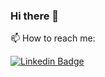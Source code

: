 ### Hi there 👋

📫 How to reach me:

[![Linkedin Badge](https://img.shields.io/badge/-Mario%20Cesar%20Jr-blue?style=flat-square&logo=Linkedin&logoColor=white&link=https://www.linkedin.com/in/mcsjunior)](https://www.linkedin.com/in/mcsjunior)
<!--
**MarioCesarJr/MarioCesarJr** is a ✨ _special_ ✨ repository because its `README.md` (this file) appears on your GitHub profile.

Here are some ideas to get you started:

- 🔭 I’m currently working on ...
- 🌱 I’m currently learning ...
- 👯 I’m looking to collaborate on ...
- 🤔 I’m looking for help with ...
- 💬 Ask me about ...
- 📫 How to reach me: ...
- 😄 Pronouns: ...
- ⚡ Fun fact: ...
-->
